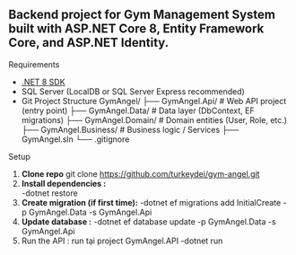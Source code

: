 Backend project for Gym Management System built with **ASP.NET Core 8**, **Entity Framework Core**, and **ASP.NET Identity**.
--
Requirements

- [.NET 8 SDK](https://dotnet.microsoft.com/en-us/download/dotnet/8.0)
- SQL Server (LocalDB or SQL Server Express recommended)
- Git
Project Structure
GymAngel/
├── GymAngel.Api/ # Web API project (entry point)
├── GymAngel.Data/ # Data layer (DbContext, EF migrations)
├── GymAngel.Domain/ # Domain entities (User, Role, etc.)
├── GymAngel.Business/ # Business logic / Services
├── GymAngel.sln
└── .gitignore

Setup
1. **Clone repo**
   git clone https://github.com/turkeydei/gym-angel.git
2. **Install dependencies :**  
-dotnet restore
3. **Create migration (if first time):** 
-dotnet ef migrations add InitialCreate -p GymAngel.Data -s GymAngel.Api
4. **Update database :**
-dotnet ef database update -p GymAngel.Data -s GymAngel.Api
5. Run the API :
run tại project GymAngel.API
-dotnet run

